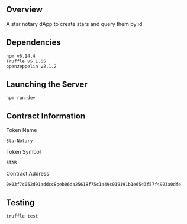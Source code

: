 ## Overview
A star notary dApp to create stars and query them by id

## Dependencies
```
npm v6.14.4
Truffle v5.1.65
openzeppelin v2.1.2
```

## Launching the Server
`npm run dev`

## Contract Information

Token Name<br>

`StarNotary`


Token Symbol<br>

`STAR`


Contract Address<br>

`0x03f7c052d91addcc8beb06da25618f75c1a49c019191b1e6543f57f4923a0dfe`


## Testing
`truffle test`
